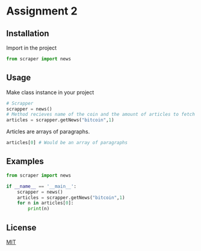 # Assignment 2


## Installation

Import in the project
```python
from scraper import news
```

## Usage

Make class instance in your project


```python
# Scrapper
scrapper = news()
# Method recieves name of the coin and the amount of articles to fetch
articles = scrapper.getNews("bitcoin",1)
```

Articles are arrays of paragraphs.
```python
articles[0] # Would be an array of paragraphs
```

## Examples

```python
from scraper import news

if __name__ == '__main__':
    scrapper = news()
    articles = scrapper.getNews("bitcoin",1)
    for n in articles[0]:
        print(n)
```
## License
[MIT](LICENSE.md)
